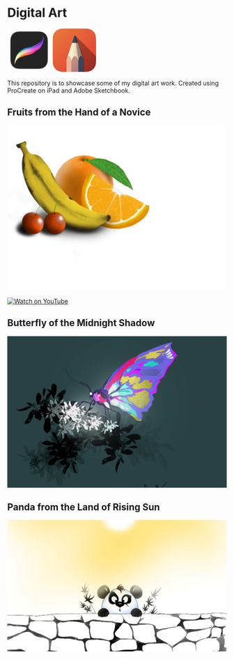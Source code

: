 # Digital Art

<img src="./procreate.png" alt="ProCreate Logo" width="100"> <img src="./adobe-sketchbook.jpg" alt="Adobe Sketch Book Logo" width="100">

This repository is to showcase some of my digital art work. Created using ProCreate on iPad and Adobe Sketchbook.

## Fruits from the Hand of a Novice

<img src="./fruits.jpg" alt="Fruits art" width="1000">

[![Watch on YouTube](https://www.gstatic.com/youtube/img/branding/youtubelogo/svg/youtubelogo.svg)](https://youtu.be/uYMllCgGAmc)

## Butterfly of the Midnight Shadow

<img src="./butterfly-cropped.jpg" alt="Butterfly ProCreate Art" width="1000">

## Panda from the Land of Rising Sun

<img src="./panda-cropped.jpg" alt="Panda art" width="1000">




